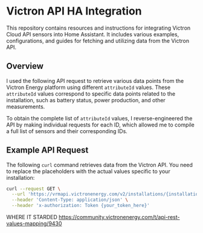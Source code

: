 # Victron API HA Integration

This repository contains resources and instructions for integrating Victron Cloud API sensors into Home Assistant. It includes various examples, configurations, and guides for fetching and utilizing data from the Victron API.

## Overview

I used the following API request to retrieve various data points from the Victron Energy platform using different `attributeId` values. These `attributeId` values correspond to specific data points related to the installation, such as battery status, power production, and other measurements.

To obtain the complete list of `attributeId` values, I reverse-engineered the API by making individual requests for each ID, which allowed me to compile a full list of sensors and their corresponding IDs.

## Example API Request

The following `curl` command retrieves data from the Victron API. You need to replace the placeholders with the actual values specific to your installation:

```bash
curl --request GET \
  --url 'https://vrmapi.victronenergy.com/v2/installations/{installation_id}/widgets/Graph?attributeIds%5B%5D={attribute_id}&instance={instance_id}' \
  --header 'Content-Type: application/json' \
  --header 'x-authorization: Token {your_token_here}'
```

WHERE IT STARDED
https://community.victronenergy.com/t/api-rest-values-mapping/9430

